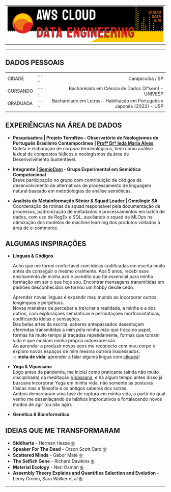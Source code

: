 #

| |
|---|
|![Banner](assets/banner.png)|

---

## DADOS PESSOAIS

| | | |
|:---|---|---:|
|CIDADE|---|Carapicuíba / SP|
|CURSANDO|---|Bacharelado em Ciência de Dados (3°sem) - UNIVESP|
|GRADUADA|---|Bacharelado em Letras - Habilitação em Português e Japonês (2021) - USP|
||||

## EXPERIÊNCIAS NA ÁREA DE DADOS

* **Pesquisadora | Projeto TermNeo - Observatório de Neologismos do Português Brasileiro Contemporâneo | [Profª Drª Ieda Maria Alves](http://lattes.cnpq.br/1928032004153127)**  
Coleta e elaboração de *corpora* terminológicos, bem como análise lexical de compostos lúdicos e neologismos da área de Desenvolvimento Sustentável.  

* **Integrante | [SemioCom](https://semio.cc/) - Grupo Experimental em Semiótica Computacional**  
Breve participação no grupo com contribuição de códigos de desenvolvimento de alternativas de processamento de linguagem natural baseado em metodologias de análise semióticas.

* **Analista de Metainformação Sênior & Squad Leader | Omnilogic SA**  
Coordenação de rotinas de squad responsável pela documentação de processos, padronização de metadados e processamentos em batch de dados, com uso de RegEx e SQL, auxiliando o squad de MLOps na otimização dos modelos de machine learning dos produtos voltados à área de e-commerce.  

## ALGUMAS INSPIRAÇÕES

* **Línguas & Códigos**  

    Acho que me tornei confortável com ideias codificadas em escrita muito antes de conseguir o mesmo oralmente. Aos 5 anos, recebi esse ensinamento de minha avó e acredito que foi essencial para minha formação em ser o que hoje sou. Encontrar mensagens transmitidas em padrões desconhecidos se tornou um hobby desde cedo.  

    Aprender novas línguas é expandir meu mundo ao incorporar outros, longínquos e perpétuos.  
    Novas maneiras de perceber e (re)criar a realidade, a minha e a dos outros, com explorações semânticas e permutações morfossintáticas, codificando ideias e sensações.  
    Das belas artes da escrita, saberes antepassados desenlaçam oferendas transmitidas a mim pela minha mão que traça no papel, formas há muito tempo já traçadas repetidamente, formas que tomam vida e que moldam minha própria autoexpressão.  
    Ao aprender a produzir novos sons me reconecto com meu corpo e exploro novos espaços de mim mesma outrora inacessados.  
    -: **meta de vida**: aprender a falar alguma língua com [cliques](https://pt.wikipedia.org/wiki/Clique_(fon%C3%A9tica)#:~:text=Na%20fon%C3%A9tica%2C%20um%20clique%20%C3%A9,chamados%20tamb%C3%A9m%20de%20cliques%20consonantais.)!  


* **Yoga & Vipassana**  
Logo antes da pandemia, me iniciei como praticante (ainda não muito disciplinada) da meditação [Vipassana](https://www.dhamma.org/pt-BR/about/vipassana), e há algum tempo antes disso já buscava incorporar Yoga em minha vida, não somente as posturas físicas mas a filosofia e os antigos saberes dos sutras.  
Ambos demarcaram uma fase de ruptura em minha vida, a partir do qual venho me desenlaçando de hábitos improdutivos e fortalecendo novos modos de agir (ou não agir).  

* **Genética & Bioinformática**  

## IDEIAS QUE ME TRANSFORMARAM

* **Siddharta** - Herman Hesse [֍](https://pt.wikipedia.org/wiki/Sidarta_(livro))
* **Speaker For The Dead** - Orson Scott Card [֍](https://pt.wikipedia.org/wiki/Speaker_for_the_Dead)
* **Scattered Minds** - Gabor Maté [֍](https://www.amazon.com.br/Scattered-Minds-Origins-Attention-Disorder/dp/1785042211)
* **The Selfish Gene** - Richard Dawkins [֍](https://pt.wikipedia.org/wiki/O_Gene_Ego%C3%ADsta)
* **Material Ecology** - Neri Oxman [֍](https://www.media.mit.edu/publications/material-ecology/)
* **Assembly Theory Explains and Quantifies Selection and Evolution** - Leroy Cronin, Sara Walker et al [֍](https://www.ncbi.nlm.nih.gov/pmc/articles/PMC10567559/)

---
